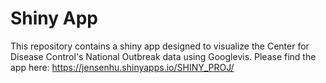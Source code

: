 # Shiny App
This repository contains a shiny app designed to visualize the Center for Disease Control's National Outbreak data using Googlevis. 
Please find the app here: https://jensenhu.shinyapps.io/SHINY_PROJ/
